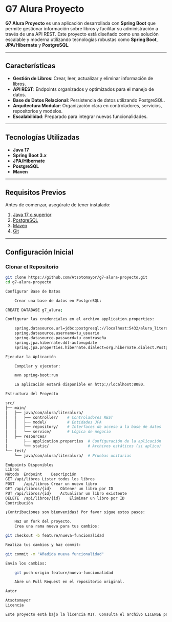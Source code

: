 # G7 Alura Proyecto

**G7 Alura Proyecto** es una aplicación desarrollada con **Spring Boot** que permite gestionar información sobre libros y facilitar su administración a través de una API REST. Este proyecto está diseñado como una solución escalable y moderna utilizando tecnologías robustas como **Spring Boot**, **JPA/Hibernate** y **PostgreSQL**.

---

## Características

- **Gestión de Libros**: Crear, leer, actualizar y eliminar información de libros.
- **API REST**: Endpoints organizados y optimizados para el manejo de datos.
- **Base de Datos Relacional**: Persistencia de datos utilizando PostgreSQL.
- **Arquitectura Modular**: Organización clara en controladores, servicios, repositorios y modelos.
- **Escalabilidad**: Preparado para integrar nuevas funcionalidades.

---

## Tecnologías Utilizadas

- **Java 17**
- **Spring Boot 3.x**
- **JPA/Hibernate**
- **PostgreSQL**
- **Maven**

---

## Requisitos Previos

Antes de comenzar, asegúrate de tener instalado:

1. [Java 17 o superior](https://www.oracle.com/java/technologies/javase-downloads.html)
2. [PostgreSQL](https://www.postgresql.org/download/)
3. [Maven](https://maven.apache.org/download.cgi)
4. [Git](https://git-scm.com/)

---

## Configuración Inicial

### Clonar el Repositorio

```bash
git clone https://github.com/Atsotomayor/g7-alura-proyecto.git
cd g7-alura-proyecto

Configurar Base de Datos

    Crear una base de datos en PostgreSQL:

CREATE DATABASE g7_alura;

Configurar las credenciales en el archivo application.properties:

    spring.datasource.url=jdbc:postgresql://localhost:5432/alura_literatura
    spring.datasource.username=tu_usuario
    spring.datasource.password=tu_contraseña
    spring.jpa.hibernate.ddl-auto=update
    spring.jpa.properties.hibernate.dialect=org.hibernate.dialect.PostgreSQLDialect

Ejecutar la Aplicación

    Compilar y ejecutar:

    mvn spring-boot:run

    La aplicación estará disponible en http://localhost:8080.

Estructura del Proyecto

src/
├── main/
│   ├── java/com/alura/literalura/
│   │   ├── controller/    # Controladores REST
│   │   ├── model/         # Entidades JPA
│   │   ├── repository/    # Interfaces de acceso a la base de datos
│   │   └── service/       # Lógica de negocio
│   ├── resources/
│       ├── application.properties  # Configuración de la aplicación
│       └── static/                 # Archivos estáticos (si aplica)
└── test/
    └── java/com/alura/literalura/  # Pruebas unitarias

Endpoints Disponibles
Libros
Método	Endpoint	Descripción
GET	/api/libros	Listar todos los libros
POST	/api/libros	Crear un nuevo libro
GET	/api/libros/{id}	Obtener un libro por ID
PUT	/api/libros/{id}	Actualizar un libro existente
DELETE	/api/libros/{id}	Eliminar un libro por ID
Contribución

¡Contribuciones son bienvenidas! Por favor sigue estos pasos:

    Haz un fork del proyecto.
    Crea una rama nueva para tus cambios:

git checkout -b feature/nueva-funcionalidad

Realiza tus cambios y haz commit:

git commit -m "Añadida nueva funcionalidad"

Envía los cambios:

    git push origin feature/nueva-funcionalidad

    Abre un Pull Request en el repositorio original.

Autor

Atsotomayor
Licencia

Este proyecto está bajo la licencia MIT. Consulta el archivo LICENSE para más detalles.


